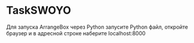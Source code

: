 # TaskSWOYO

Для запуска ArrangeBox через Python 
запусите Python файл, откройте браузер и в адресной строке наберите localhost:8000
